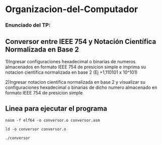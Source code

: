 # Organizacion-del-Computador
### Enunciado del TP:
## Conversor entre IEEE 754 y Notación Científica Normalizada en Base 2
 1)Ingresar configuraciones hexadecimal o binarias de numeros almacenados en formato IEEE 
 754 de presicion simple e imprima su notacion cientifica normalizada en base 2
(Ej +1,110101 x 10^101)  

 2)Ingresar notacion cientifica normalizada en base 2 y visualizar su 
 configuraciones hexadecimal o binarias de dicho numero almacenado 
 en formato IEEE 754 de presicion simple
## Linea para ejecutar el programa
```
nasm -f elf64 -o conversor.o conversor.asm
```
```
ld -o conversor conversor.o
```
```
./conversor
```
